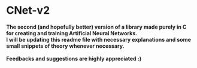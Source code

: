 # CNet-v2
<b>The second (and hopefully better) version of a library made purely in C for creating and training Artificial Neural Networks.<br>
I will be updating this readme file with necessary explanations and some small snippets of theory whenever necessary.<b><br><br>
Feedbacks and suggestions are highly appreciated :) <br>
